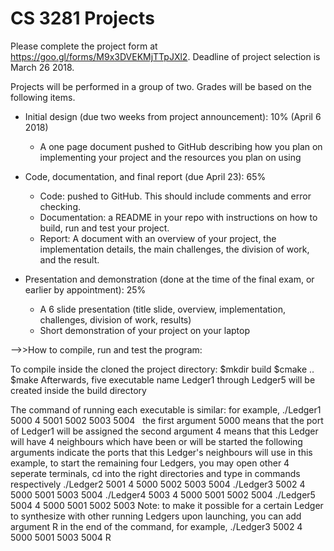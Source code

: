 # CS 3281 Projects

Please complete the project form at https://goo.gl/forms/M9x3DVEKMjTTpJXl2. Deadline of project selection is March 26 2018.

Projects will be performed in a group of two. Grades will be based on the following items.

- Initial design (due two weeks from project announcement): 10%   (April 6 2018)
  - A one page document pushed to GitHub describing how you plan on implementing your project and the resources you plan on using

- Code, documentation, and final report (due April 23): 65%
  - Code: pushed to GitHub. This should include comments and error checking.
  - Documentation: a README in your repo with instructions on how to build, run and test your project.
  - Report: A document with an overview of your project, the implementation details, the main challenges, the division of work, and the result.

- Presentation and demonstration (done at the time of the final exam, or earlier by appointment): 25%
  - A 6 slide presentation (title slide, overview, implementation, challenges, division of work, results)
  - Short demonstration of your project on your laptop


-->>How to compile, run and test the program:

To compile inside the cloned the project directory:
  $mkdir build
  $cmake ..
  $make
  Afterwards, five executable name Ledger1 through Ledger5 will be created inside the build directory
  
The command of running each executable is similar:
  for example, ./Ledger1 5000 4 5001 5002 5003 5004
    the first argument 5000 means that the port of Ledger1 will be assigned
    the second argument 4 means that this Ledger will have 4 neighbours which have been or will be started
    the following arguments indicate the ports that this Ledger's neighbours will use
    in this example, to start the remaining four Ledgers, you may open other 4 seperate terminals, cd into the right directories and type in commands respectively
      ./Ledger2 5001 4 5000 5002 5003 5004
      ./Ledger3 5002 4 5000 5001 5003 5004
      ./Ledger4 5003 4 5000 5001 5002 5004
      ./Ledger5 5004 4 5000 5001 5002 5003
  Note: to make it possible for a certain Ledger to synthesize with other running Ledgers upon launching, you can add argument R in the end of the command, for example, ./Ledger3 5002 4 5000 5001 5003 5004 R
